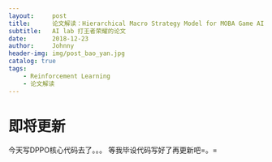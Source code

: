 ```yaml
---
layout:     post
title:      论文解读：Hierarchical Macro Strategy Model for MOBA Game AI
subtitle:   AI lab 打王者荣耀的论文
date:       2018-12-23
author:     Johnny
header-img: img/post_bao_yan.jpg
catalog: true
tags:
    - Reinforcement Learning
    - 论文解读
---
```


# 即将更新

今天写DPPO核心代码去了。。。
等我毕设代码写好了再更新吧=。=


